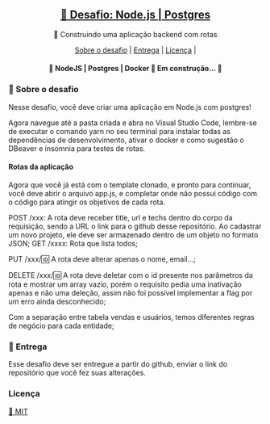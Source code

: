 <h2 align="center">
    <a href="https://nodejs.org/en/">🔗 Desafio: Node.js | Postgres </a>
</h2>
<p align="center">🚀 Construindo uma aplicação backend com rotas</p>
 

<p align="center">
 <a href="#-sobre-o-desafio">Sobre o desafio</a> |
 <a href="#-entrega">Entrega</a> | 
 <a href="#licença"> Licença</a> |
</p>

<h4 align="center"> 
	🚧  NodeJS | Postgres | Docker 🚀 Em construção...  🚧
</h4>

### 🚀 Sobre o desafio

Nesse desafio, você deve criar uma aplicação em Node.js com postgres!


Agora navegue até a pasta criada e abra no Visual Studio Code, lembre-se de executar o comando yarn no seu terminal para instalar todas as dependências de desenvolvimento, ativar o docker e como sugestão o DBeaver e insomnia para testes de rotas.



#### Rotas da aplicação

Agora que você já está com o template clonado, e pronto para continuar, você deve abrir o arquivo app.js, e completar onde não possui código com o código para atingir os objetivos de cada rota.

POST /xxx: A rota deve receber title, url e techs dentro do corpo da requisição, sendo a URL o link para o github desse repositório. Ao cadastrar um novo projeto, ele deve ser armazenado dentro de um objeto no formato JSON;
GET /xxxx: Rota que lista todos;

PUT /xxx/:id: A rota deve alterar apenas o nome, email...;

DELETE /xxx/:id: A rota deve deletar com o id presente nos parâmetros da rota e mostrar um array vazio, porém o requisito pedia uma inativação apenas e não uma deleção, assim não foi possível implementar a flag por um erro ainda desconhecido;


Com a separação entre tabela vendas e usuários, temos diferentes regras de negócio para cada entidade;


### 📆 Entrega

Esse desafio deve ser entregue a partir do github, enviar o link do repositório que você fez suas alterações.

### Licença
<a href="https://pt.wikipedia.org/wiki/Licen%C3%A7a_MIT#:~:text=A%20licen%C3%A7a%20MIT%2C%20tamb%C3%A9m%20chamada,livre%20quanto%20em%20software%20propriet%C3%A1rio.">🔗 MIT</a>

